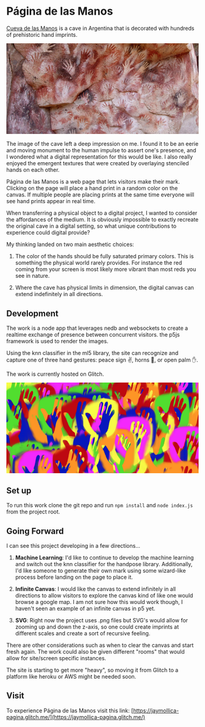 # Página de las Manos

[Cueva de las Manos](https://en.wikipedia.org/wiki/Cueva_de_las_Manos) is a cave in Argentina that is decorated with hundreds of prehistoric hand imprints.

![a section of the cave showing outlines of hands](cueva.jpg)

The image of the cave left a deep impression on me. I found it to be an eerie and moving monument to the human impulse to assert one's presence, and I wondered what a digital representation for this would be like. I also really enjoyed the emergent textures that were created by overlaying stenciled hands on each other.

Página de las Manos is a web page that lets visitors make their mark. Clicking on the page will place a hand print in a random color on the canvas. If multiple people are placing prints at the same time everyone will see hand prints appear in real time.

When transferring a physical object to a digital project, I wanted to consider the affordances of the medium. It is obviously impossible to exactly recreate the original cave in a digital setting, so what unique contributions to experience could digital provide?

My thinking landed on two main aesthetic choices:

1. The color of the hands should be fully saturated primary colors. This is something the physical world rarely provides. For instance the red coming from your screen is most likely more vibrant than most reds you see in nature.

2. Where the cave has physical limits in dimension, the digital canvas can extend indefinitely in all directions.

## Development

The work is a node app that leverages nedb and websockets to create a realtime exchange of presence between concurrent visitors. the p5js framework is used to render the images.

Using the knn classifier in the ml5 library, the site can recognize and capture one of three hand gestures: peace sign ✌️, horns 🤘, or open palm ✋.

The work is currently hosted on Glitch.

![a section of the digital version showing outlines of hands in many colors](pagina.jpg)

## Set up

To run this work clone the git repo and run `npm install` and `node index.js` from the project root.

## Going Forward

I can see this project developing in a few directions...

1. **Machine Learning**: I'd like to continue to develop the machine learning and switch out the knn classifier for the handpose library. Additionally, I'd like someone to generate their own mark using some wizard-like process before landing on the page to place it.

2. **Infinite Canvas**: I would like the canvas to extend infinitely in all directions to allow visitors to explore the canvas kind of like one would browse a google map. I am not sure how this would work though, I haven't seen an example of an infinite canvas in p5 yet.

3. **SVG**: Right now the project uses .png files but SVG's would allow for zooming up and down the z-axis, so one could create imprints at different scales and create a sort of recursive feeling.

There are other considerations such as when to clear the canvas and start fresh again. The work could also be given different "rooms" that would allow for site/screen specific instances.

The site is starting to get more "heavy", so moving it from Glitch to a platform like heroku or AWS might be needed soon.

## Visit

To experience Página de las Manos visit this link: [https://jaymollica-pagina.glitch.me/](https://jaymollica-pagina.glitch.me/)


